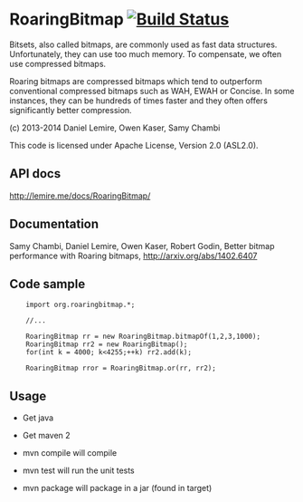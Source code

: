 RoaringBitmap [![Build Status](https://travis-ci.org/lemire/RoaringBitmap.png)](https://travis-ci.org/lemire/RoaringBitmap)
=============

Bitsets, also called bitmaps, are commonly used as fast data structures.
Unfortunately, they can use too much memory. To compensate, we often use
compressed bitmaps.

Roaring bitmaps are compressed bitmaps which tend to outperform conventional
compressed bitmaps such as WAH, EWAH or Concise. In some instances, they can
be hundreds of times faster and they often offers significantly better compression. 



(c) 2013-2014 Daniel Lemire, Owen Kaser, Samy Chambi

This code is licensed under Apache License, Version 2.0 (ASL2.0). 


API docs
---------

http://lemire.me/docs/RoaringBitmap/

Documentation
--------------

Samy Chambi, Daniel Lemire, Owen Kaser, Robert Godin,
Better bitmap performance with Roaring bitmaps,
http://arxiv.org/abs/1402.6407


Code sample
-------------
        
        import org.roaringbitmap.*;
        
        //...
        
        RoaringBitmap rr = new RoaringBitmap.bitmapOf(1,2,3,1000);
        RoaringBitmap rr2 = new RoaringBitmap();
        for(int k = 4000; k<4255;++k) rr2.add(k);
        
        RoaringBitmap rror = RoaringBitmap.or(rr, rr2);


Usage
------

* Get java
* Get maven 2

* mvn compile will compile
* mvn test will run the unit tests
* mvn package will package in a jar (found in target)
